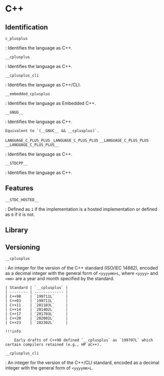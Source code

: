 # C++

## Identification

`c_plusplus`

:   Identifies the language as C++.

`__cplusplus`

:   Identifies the language as C++.

`__cplusplus_cli`

:   Identifies the language as C++/CLI.

`__embedded_cplusplus`

:   Identifies the language as Embedded C++.

`__GNUG__`

:   Identifies the language as C++.

    Equivalent to `(__GNUC__ && __cplusplus)`.

`LANGUAGE_C_PLUS_PLUS`
`_LANGUAGE_C_PLUS_PLUS`
`__LANGUAGE_C_PLUS_PLUS`
`__LANGUAGE_C_PLUS_PLUS__`

:   Identifies the language as C++.

`__STDCPP__`

:   Identifies the language as C++.

## Features

`__STDC_HOSTED__`

:   Defined as `1` if the implementation is a hosted implementation or defined as `0` if it is not.

## Library

## Versioning

`__cplusplus`

:   An integer for the version of the C++ standard (ISO/IEC 14882), encoded as a decimal integer with the general form of `<yyyymm>L`, where `<yyyy>` and `<mm>` are a year and month specified by the standard.

    | Standard | `__cplusplus` |
    | -------- | ------------- |
    | C++98    | `199711L`     |
    | C++03    | `199711L`     |
    | C++11    | `201103L`     |
    | C++14    | `201402L`     |
    | C++17    | `201703L`     |
    | C++20    | `202002L`     |
    | C++23    | `202302L`     |

    !!!info

        Early drafts of C++98 defined `__cplusplus` as `199707L` which certain compilers retained (e.g., HP aC++).

`__cplusplus_cli`

:   An integer for the version of the C++/CLI standard, encoded as a decimal integer with the general form of `<yyyymm>L`.
